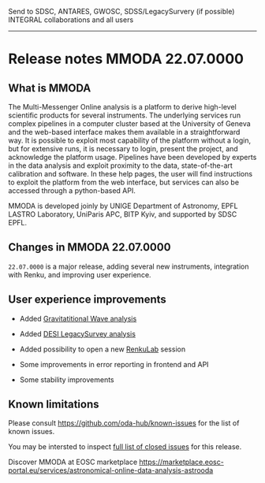 Send to SDSC, ANTARES, GWOSC, SDSS/LegacySurvery (if possible) INTEGRAL collaborations and all users

----


# Release notes MMODA 22.07.0000

## What is MMODA

The Multi-Messenger Online analysis is a platform to derive high-level scientific products for several instruments. The underlying services run complex pipelines in a computer cluster based at the University of Geneva and the web-based interface makes them available in a straightforward way. It is possible to exploit most capability of the platform without a login, but for extensive runs, it is necessary to login, present the project, and acknowledge the platform usage. Pipelines have been developed by experts in the data analysis and exploit proximity to the data, state-of-the-art calibration and software. In these help pages, the user will find instructions to exploit the platform from the web interface, but services can also be accessed through a python-based API.

MMODA is developed joinly by UNIGE Department of Astronomy, EPFL LASTRO Laboratory, UniParis APC, BITP Kyiv, and supported by SDSC EPFL.

## Changes in MMODA 22.07.0000

`22.07.0000` is a major release, adding several new instruments, integration with Renku, and improving user experience.

## User experience improvements

* Added [Gravitatitional Wave analysis](https://www.astro.unige.ch/mmoda/help/mmoda/gravitational-wave-analysis)
* Added [DESI LegacySurvey analysis](https://www.astro.unige.ch/mmoda/help/mmoda/legacy-survey)
* Added possibility to open a new [RenkuLab](https://renkulab.io/) session

* Some improvements in error reporting in frontend and API
* Some stability improvements

## Known limitations

Please consult https://github.com/oda-hub/known-issues for the list of known issues.

You may be intersted to inspect [full list of closed issues](https://github.com/issues?q=org%3Aoda-hub+milestone%3Av22.07.0000) for this release.



Discover MMODA at EOSC marketplace https://marketplace.eosc-portal.eu/services/astronomical-online-data-analysis-astrooda
